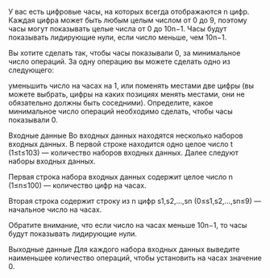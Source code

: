 ﻿У вас есть цифровые часы, на которых всегда отображаются n цифр. Каждая цифра может быть любым целым числом от 0 до 9, поэтому часы могут показывать целые числа от 0 до 10n−1. Часы будут показывать лидирующие нули, если число меньше, чем 10n−1.

Вы хотите сделать так, чтобы часы показывали 0, за минимальное число операций. За одну операцию вы можете сделать одно из следующего:

уменьшить число на часах на 1, или
поменять местами две цифры (вы можете выбрать, цифры на каких позициях менять местами, они не обязательно должны быть соседними).
Определите, какое минимальное число операций необходимо сделать, чтобы часы показывали 0.

Входные данные
Во входных данных находятся несколько наборов входных данных. В первой строке находится одно целое число t (1≤t≤103) — количество наборов входных данных. Далее следуют наборы входных данных.

Первая строка набора входных данных содержит целое число n (1≤n≤100) — количество цифр на часах.

Вторая строка содержит строку из n цифр s1,s2,…,sn (0≤s1,s2,…,sn≤9) — начальное число на часах.

Обратите внимание, что если число на часах меньше 10n−1, то часы будут показывать лидирующие нули.

Выходные данные
Для каждого набора входных данных выведите наименьшее количество операций, чтобы установить на часах значение 0.